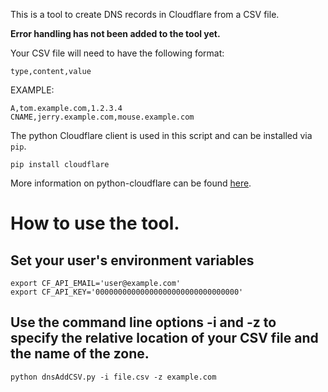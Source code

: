 This is a tool to create DNS records in Cloudflare from a CSV file.

__Error handling has not been added to the tool yet.__

Your CSV file will need to have the following format:

`type,content,value`

EXAMPLE:

```
A,tom.example.com,1.2.3.4
CNAME,jerry.example.com,mouse.example.com
```

The python Cloudflare client is used in this script and can be installed via `pip`.

```
pip install cloudflare
```

More information on python-cloudflare can be found [here](https://github.com/cloudflare/python-cloudflare).

# How to use the tool.

## Set your user's environment variables

```
export CF_API_EMAIL='user@example.com'
export CF_API_KEY='00000000000000000000000000000000'
```

## Use the command line options -i and -z to specify the relative location of your CSV file and the name of the zone.

```
python dnsAddCSV.py -i file.csv -z example.com
```

